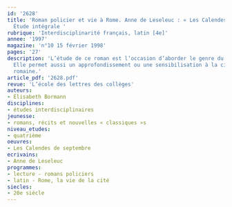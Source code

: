 ```yaml
---
id: '2628'
title: 'Roman policier et vie à Rome. Anne de Leseleuc : « Les Calendes de septembre ».
  Étude intégrale '
rubrique: 'Interdisciplinarité français, latin [4e]'
annee: '1997'
magazine: 'n°10 15 février 1998'
pages: '27'
description: 'L’étude de ce roman est l’occasion d’aborder le genre du roman policier.
  Elle permet aussi un approfondissement ou une sensibilisation à la civilisation
  romaine.'
article_pdf: '2628.pdf'
revue: 'L’école des lettres des collèges'
auteurs:
- Élisabeth Bormann
disciplines:
- études interdisciplinaires
jeunesse:
- romans, récits et nouvelles « classiques »s
niveau_etudes:
- quatrième
oeuvres:
- Les Calendes de septembre
ecrivains:
- Anne de Leseleuc
programmes:
- lecture - romans policiers
- latin - Rome, la vie de la cité
siecles:
- 20e siècle
---
```

